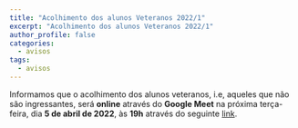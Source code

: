 ```yaml
---
title: "Acolhimento dos alunos Veteranos 2022/1"
excerpt: "Acolhimento dos alunos Veteranos 2022/1"
author_profile: false
categories:
  - avisos
tags:
  - avisos
---
```


Informamos que o acolhimento dos alunos veteranos, i.e, aqueles que não são ingressantes, será **online** através do **Google Meet** na próxima terça-feira, dia **5 de abril de 2022**, às **19h** através do seguinte [link](https://meet.google.com/zhm-rikq-cqw).